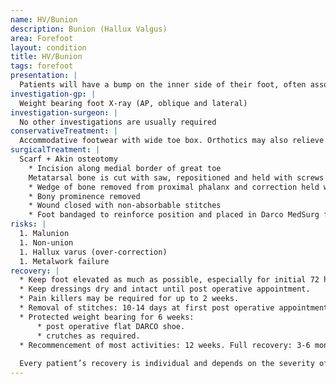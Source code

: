 ```yaml
---
name: HV/Bunion
description: Bunion (Hallux Valgus)
area: Forefoot
layout: condition
title: HV/Bunion
tags: forefoot
presentation: |
  Patients will have a bump on the inner side of their foot, often associated with redness and pain. The great toe deviates laterally. The deformity usually becomes progressively worse with time. Patients may also experience pain under the ball of the foot (transfer metatarsalgia). 
investigation-gp: |
  Weight bearing foot X-ray (AP, oblique and lateral)
investigation-surgeon: |
  No other investigations are usually required
conservativeTreatment: |
  Accommodative footwear with wide toe box. Orthotics may also relieve discomfort, especially if the patient also has metatarsalgia.
surgicalTreatment: |
  Scarf + Akin osteotomy
    * Incision along medial border of great toe
    Metatarsal bone is cut with saw, repositioned and held with screws
    * Wedge of bone removed from proximal phalanx and correction held with staple
    * Bony prominence removed
    * Wound closed with non-absorbable stitches
    * Foot bandaged to reinforce position and placed in Darco MedSurg flat shoe
risks: |
  1. Malunion
  1. Non-union
  1. Hallux varus (over-correction)
  1. Metalwork failure
recovery: |
  * Keep foot elevated as much as possible, especially for initial 72 hours
  * Keep dressings dry and intact until post operative appointment.
  * Pain killers may be required for up to 2 weeks.
  * Removal of stitches: 10-14 days at first post operative appointment.
  * Protected weight bearing for 6 weeks:
      * post operative flat DARCO shoe.
      * crutches as required.
  * Recommencement of most activities: 12 weeks. Full recovery: 3-6 months.
  
  Every patient’s recovery is individual and depends on the severity of the injury and the complexity of the surgery.
---
```

